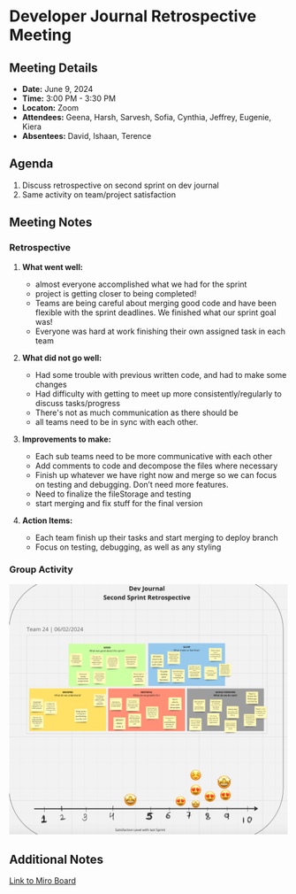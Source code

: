 # Developer Journal Retrospective Meeting

## Meeting Details

- **Date:** June 9, 2024
- **Time:** 3:00 PM - 3:30 PM
- **Locaton:** Zoom
- **Attendees:** Geena, Harsh,  Sarvesh, Sofia, Cynthia, Jeffrey, Eugenie, Kiera 
- **Absentees:**  David, Ishaan, Terence 

## Agenda

1. Discuss retrospective on second sprint on dev journal
2. Same activity on team/project satisfaction

## Meeting Notes

### Retrospective

1. **What went well:**

   - almost everyone accomplished what we had for the sprint
   - project is getting closer to being completed!
   - Teams are being careful about merging good code and have been flexible with the sprint deadlines. We finished what our sprint goal was!
   - Everyone was hard at work finishing their own assigned task in each team

2. **What did not go well:**

    - Had some trouble with previous written code, and had to make some changes
    - Had difficulty with getting to meet up more consistently/regularly to discuss tasks/progress
    - There's not as much communication as there should be
    - all teams need to be in sync with each other.

3. **Improvements to make:**

    - Each sub teams need to be more communicative with each other
    - Add comments to code and decompose the files where necessary
    - Finish up whatever we have right now and merge so we can focus on testing and debugging. Don’t need more features.
    - Need to finalize the fileStorage and testing
    - start merging and fix stuff for the final version
  
4. **Action Items:**

    - Each team finish up their tasks and start merging to deploy branch
    - Focus on testing, debugging, as well as any styling


### Group Activity



![Group Satisfaction Activity](/images/060324-retrospective-activity.png)

## Additional Notes

[Link to Miro Board](https://miro.com/app/board/uXjVKOPT_AU=/)
